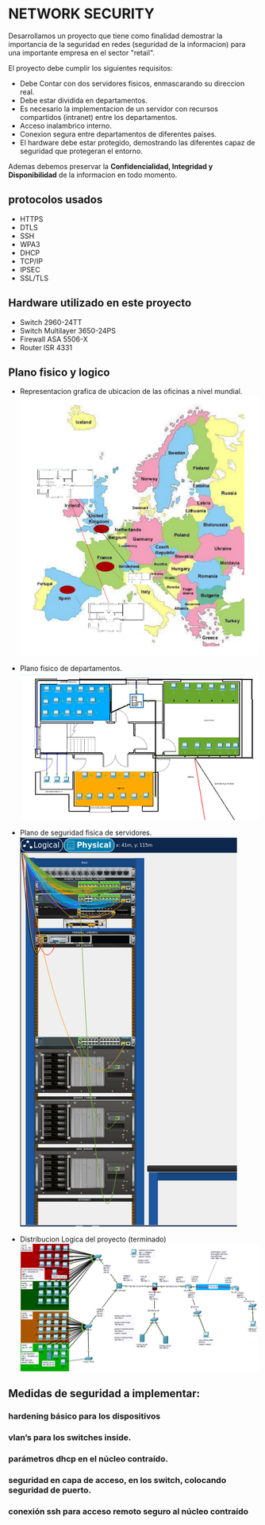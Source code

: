 # NETWORK SECURITY
Desarrollamos un proyecto que tiene como finalidad demostrar la importancia de la seguridad en redes (seguridad de la informacion) para una importante empresa en el sector "retail".

El proyecto debe cumplir los siguientes requisitos:

- Debe Contar con dos servidores fisicos, enmascarando su direccion real.
- Debe estar dividida en departamentos.
- Es necesario la implementacion de un servidor con recursos compartidos (intranet) entre los departamentos.
- Acceso inalambrico interno.
- Conexion segura entre departamentos de diferentes paises.
- El hardware debe estar protegido, demostrando las diferentes capaz de seguridad que protegeran el entorno.

Ademas debemos preservar la **Confidencialidad, Integridad y Disponibilidad** de la informacion en todo momento.
## protocolos usados
- HTTPS
- DTLS
- SSH
- WPA3
- DHCP
- TCP/IP
- IPSEC
- SSL/TLS
## Hardware utilizado en este proyecto
- Switch 2960-24TT
- Switch Multilayer 3650-24PS
- Firewall ASA 5506-X
- Router ISR 4331
## Plano fisico y logico
- Representacion grafica de ubicacion de las oficinas a nivel mundial.
![plano_fisico_nivel_mundial](./images/plano_fisico_1.png)

- Plano fisico de departamentos.
![plano_fisico_nivel_departamentos](./images/plano_fisico_2.png)

- Plano de seguridad fisica de servidores.
![plano_fisico_nivel_seguridad](./images/plano_fisico_3.png)

- Distribucion Logica del proyecto (terminado)
![plano_fisico_nivel_logico](./images/plano_fisico_4.png)

## Medidas de seguridad a implementar:
### hardening básico para los dispositivos
### vlan’s para los switches inside.
### parámetros dhcp en el núcleo contraído.
### seguridad en capa de acceso, en los switch, colocando seguridad de puerto.
### conexión ssh para acceso remoto seguro al núcleo contraído
